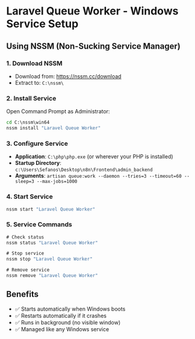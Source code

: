 # Laravel Queue Worker - Windows Service Setup

## Using NSSM (Non-Sucking Service Manager)

### 1. Download NSSM
- Download from: https://nssm.cc/download
- Extract to: `C:\nssm\`

### 2. Install Service
Open Command Prompt as Administrator:
```cmd
cd C:\nssm\win64
nssm install "Laravel Queue Worker"
```

### 3. Configure Service
- **Application**: `C:\php\php.exe` (or wherever your PHP is installed)
- **Startup Directory**: `c:\Users\Sefanos\Desktop\n8n\Frontend\admin_backend`
- **Arguments**: `artisan queue:work --daemon --tries=3 --timeout=60 --sleep=3 --max-jobs=1000`

### 4. Start Service
```cmd
nssm start "Laravel Queue Worker"
```

### 5. Service Commands
```cmd
# Check status
nssm status "Laravel Queue Worker"

# Stop service
nssm stop "Laravel Queue Worker"

# Remove service
nssm remove "Laravel Queue Worker"
```

## Benefits
- ✅ Starts automatically when Windows boots
- ✅ Restarts automatically if it crashes
- ✅ Runs in background (no visible window)
- ✅ Managed like any Windows service
